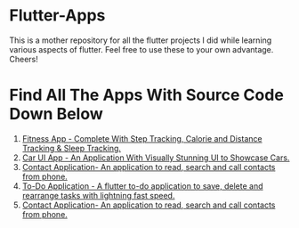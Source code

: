# Flutter-Apps
This is a mother repository for all the flutter projects I did while learning various aspects of flutter. Feel free to use these to your own advantage. Cheers!

# Find All The Apps With Source Code Down Below

<ol> 
<li> <a href="https://github.com/sayam56/FitnessApp"> Fitness App - Complete With Step Tracking, Calorie and Distance Tracking & Sleep Tracking. </a></li>
<li> <a href="https://github.com/sayam56/Flutter-Car-Showcase-App-UI"> Car UI App - An Application With Visually Stunning UI to Showcase Cars. </a></li>
<li> <a href="https://github.com/sayam56/Flutter---Contacts-Application"> Contact Application- An application to read, search and call contacts from phone. </a></li>
<li> <a href="https://github.com/sayam56/Flutter---Task-Scheduler"> To-Do Application - A flutter to-do application to save, delete and rearrange tasks with lightning fast speed. </a></li>
<li> <a href="https://github.com/sayam56/Flutter---Contacts-Application"> Contact Application- An application to read, search and call contacts from phone. </a></li>
</ol>
